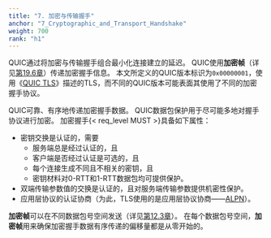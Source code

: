 ```yaml
---
title: "7. 加密与传输握手"
anchor: "7_Cryptographic_and_Transport_Handshake"
weight: 700
rank: "h1"
---
```


QUIC通过将加密与传输握手组合最小化连接建立的延迟。
QUIC使用**加密帧**（详见[第19.6章]()）传递加密握手信息。
本文所定义的QUIC版本标识为`0x00000001`，使用《[QUIC TLS]()》描述的TLS，而不同的QUIC版本可能表面其使用了不同的加密握手协议。

QUIC可靠、有序地传递加密握手数据。
QUIC数据包保护用于尽可能多地对握手协议进行加密。
加密握手{< req_level MUST >}具备如下属性：
- 密钥交换是认证的，需要
    - 服务端总是经过认证的，且
    - 客户端是否经过认证是可选的，且
    - 每个连接生成不同且不相关的密钥，且
    - 密钥材料对0-RTT和1-RTT数据包均可提供保护。
- 双端传输参数值的交换是认证的，且对服务端传输参数提供机密性保护。
- 应用层协议的认证协商（为此，TLS使用的是应用层协议协商——[ALPN]()）。

**加密帧**可以在不同数据包号空间发送（详见[第12.3章]()）。
在每个数据包号空间，**加密帧**用来确保加密握手数据有序传递的偏移量都是从零开始的。